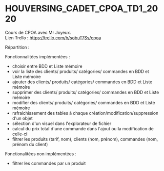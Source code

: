 # HOUVERSING_CADET_CPOA_TD1_2020

Cours de CPOA avec Mr Joyeux.
<br> Lien Trello : https://trello.com/b/sobuT7Ss/cpoa

Répartition :

Fonctionnalitées implémentées :
  - choisir entre BDD et Liste mémoire
  - voir la liste des clients/ produits/ catégories/ commandes en BDD et Liste mémoire
  - ajouter des clients/ produits/ catégories/ commandes en BDD et Liste mémoire
  - supprimer des clients/ produits/ catégories/ commandes en BDD et Liste mémoire
  - modifier des clients/ produits/ catégories/ commandes en BDD et Liste mémoire
  - rafraichissement des tables à chaque création/modification/suppression d'un objet
  - sélection d'un visuel dans l'explorateur de fichier
  - calcul du prix total d'une commande dans l'ajout ou la modification de celle-ci
  - filtrer les produits (tarif, nom), clients (nom, prénom), commandes (nom, prénom du client)

Fonctionalitées non implémentées :
  - filtrer les commandes par un produit
